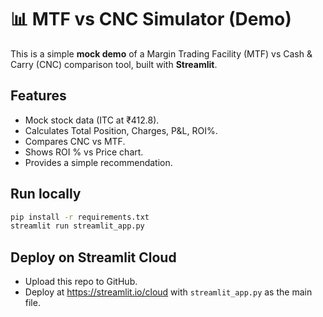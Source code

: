 
# 📊 MTF vs CNC Simulator (Demo)

This is a simple **mock demo** of a Margin Trading Facility (MTF) vs Cash & Carry (CNC) comparison tool, built with **Streamlit**.

## Features
- Mock stock data (ITC at ₹412.8).
- Calculates Total Position, Charges, P&L, ROI%.
- Compares CNC vs MTF.
- Shows ROI % vs Price chart.
- Provides a simple recommendation.

## Run locally
```bash
pip install -r requirements.txt
streamlit run streamlit_app.py
```

## Deploy on Streamlit Cloud
- Upload this repo to GitHub.
- Deploy at https://streamlit.io/cloud with `streamlit_app.py` as the main file.
